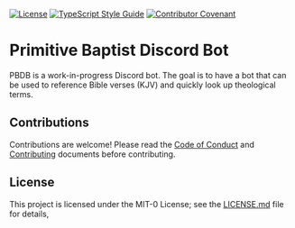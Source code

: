 [![License](https://badgen.net/github/license/gimjb/pbdb)](../LICENSE.md)
[![TypeScript Style Guide](https://badgen.net/badge/code%20style/ts-standard/blue?icon=typescript)](https://github.com/standard/ts-standard)
[![Contributor Covenant](https://img.shields.io/badge/Contributor%20Covenant-2.1-4baaaa.svg)](CODE_OF_CONDUCT.md)

# Primitive Baptist Discord Bot

PBDB is a work-in-progress Discord bot. The goal is to have a bot that can be
used to reference Bible verses (KJV) and quickly look up theological terms.

## Contributions

Contributions are welcome! Please read the [Code of Conduct](CODE_OF_CONDUCT.md)
and [Contributing](CONTRIBUTING.md) documents before contributing.

## License

This project is licensed under the MIT-0 License; see the
[LICENSE.md](../LICENSE.md) file for details,
